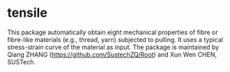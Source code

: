 # tensile
This package automatically obtain eight mechanical properties of fibre or fibre-like materials (e.g., thread, yarn) subjected to pulling. 
It uses a typical stress-strain curve of the material as input. The package is maintained by Qiang ZHANG (https://github.com/SustechZQ/Root) and Xun Wen CHEN, SUSTech.


